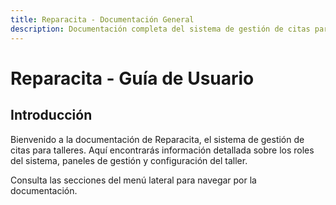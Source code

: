 ```yaml
---
title: Reparacita - Documentación General
description: Documentación completa del sistema de gestión de citas para talleres.
---
```


# Reparacita - Guía de Usuario

## Introducción

Bienvenido a la documentación de Reparacita, el sistema de gestión de citas para talleres. Aquí encontrarás información detallada sobre los roles del sistema, paneles de gestión y configuración del taller.

Consulta las secciones del menú lateral para navegar por la documentación.
